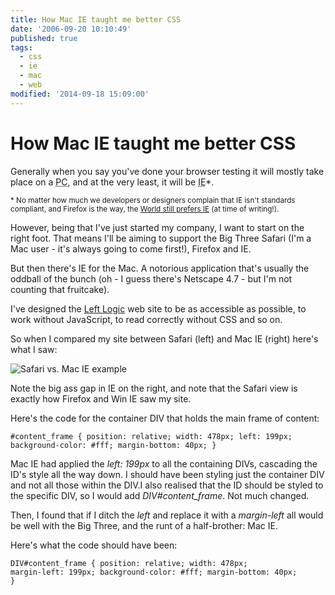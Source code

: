 ```yaml
---
title: How Mac IE taught me better CSS
date: '2006-09-20 10:10:49'
published: true
tags:
  - css
  - ie
  - mac
  - web
modified: '2014-09-18 15:09:00'
---
```

# How Mac IE taught me better CSS

Generally when you say you've done your browser testing it will mostly take place on a <abbr title="Personal Computer">PC</abbr>, and at the very least, it will be <abbr title="Microsoft's Internet Explorer">IE</abbr>*.

<small>* No matter how much we developers or designers complain that IE isn't standards compliant, and Firefox is the way, the [World still prefers IE](http://www.w3counter.com/globalstats/) (at time of writing!).</small>

However, being that I've just started my company, I want to start on the right foot.  That means I'll be aiming to support the Big Three Safari (I'm a Mac user - it's always going to come first!), Firefox and IE.

But then there's IE for the Mac.  A notorious application that's usually the oddball of the bunch (oh - I guess there's Netscape 4.7 - but I'm not counting that fruitcake).

[ll]: http://leftlogic.com


<!--more-->

I've designed the [Left Logic][ll] web site to be as accessible as possible, to work without JavaScript, to read correctly without CSS and so on.

So when I compared my site between Safari (left) and Mac IE (right) here's what I saw:

![Safari vs. Mac IE example](http://remysharp.com/wp-content/uploads/2006/09/safari_vs_mac_ie_example.jpg)

Note the big ass gap in IE on the right, and note that the Safari view is exactly how Firefox and Win IE saw my site.

Here's the code for the container DIV that holds the main frame of content:

<code>#content_frame {
position: relative;
width: 478px;
left: 199px;
background-color: #fff;
margin-bottom: 40px;
}</code>

Mac IE had applied the *left: 199px* to all the containing DIVs, cascading the ID's style all the way down.  I should have been styling just the container DIV and not all those within the DIV.I also realised that the ID should be styled to the specific DIV, so I would add *DIV#content_frame*.  Not much changed.

Then, I found that if I ditch the *left* and replace it with a *margin-left* all would be well with the Big Three, and the runt of a half-brother: Mac IE.

Here's what the code should have been:

<code>DIV#content_frame {
position: relative;
width: 478px;
margin-left: 199px;
background-color: #fff;
margin-bottom: 40px;
}</code>
